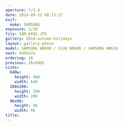 ```yaml
---
aperture: f/3.4
date: 2014-09-22 00:13:27
exif:
  make: SAMSUNG
exposure: 1/30
file: SAM_6692.JPG
gallery: 2014-autumn-holidays
layout: gallery-photo
model: SAMSUNG WB600 / VLUU WB600 / SAMSUNG WB610
next: 6d95a7a
ordering: 18
previous: 26c04b5
sizes:
  640w:
    height: 480
    width: 640
  200x200:
    height: 200
    width: 200
  96x96:
    height: 96
    width: 96
title: 
---
```


